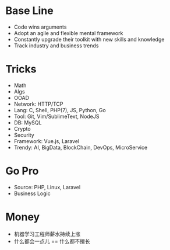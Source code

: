 # Base Line
- Code wins arguments
- Adopt an agile and flexible mental framework
- Constantly upgrade their toolkit with new skills and knowledge
- Track industry and business trends

# Tricks
- Math
- Algs
- OOAD
- Network: HTTP/TCP
- Lang: C, Shell, PHP(7), JS, Python, Go
- Tool: Git, Vim/SublimeText, NodeJS
- DB: MySQL
- Crypto
- Security
- Framework: Vue.js, Laravel
- Trendy: AI, BigData, BlockChain, DevOps, MicroService

# Go Pro
- Source: PHP, Linux, Laravel
- Business Logic

# Money
- 机器学习工程师薪水持续上涨
- 什么都会一点儿 == 什么都不擅长